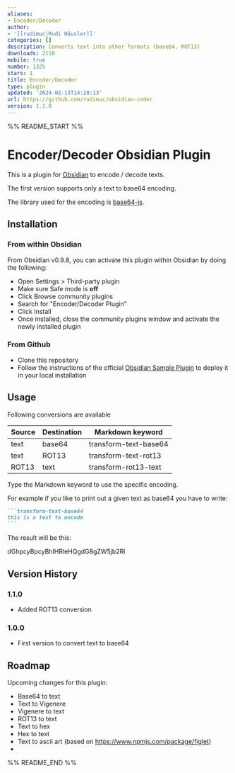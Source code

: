 ```yaml
---
aliases:
- Encoder/Decoder
author:
- '[[rudimuc|Rudi Häusler]]'
categories: []
description: Converts text into other formats (base64, ROT13)
downloads: 2118
mobile: true
number: 1325
stars: 1
title: Encoder/Decoder
type: plugin
updated: '2024-02-13T14:28:13'
url: https://github.com/rudimuc/obsidian-coder
version: 1.1.0
---
```


%% README_START %%

# Encoder/Decoder Obsidian Plugin

This is a plugin for [Obsidian](https://obsidian.md) to encode / decode texts.

The first version supports only a text to base64 encoding.

The library used for the encoding is [base64-js](https://github.com/beatgammit/base64-js).


## Installation
### From within Obsidian
From Obsidian v0.9.8, you can activate this plugin within Obsidian by doing the following:
- Open Settings > Third-party plugin
- Make sure Safe mode is **off**
- Click Browse community plugins
- Search for "Encoder/Decoder Plugin"
- Click Install
- Once installed, close the community plugins window and activate the newly installed plugin

### From Github
- Clone this repository
- Follow the instructions of the official [Obsidian Sample Plugin](https://github.com/obsidianmd/obsidian-sample-plugin) to deploy it in your local installation

## Usage

Following conversions are available

| Source    | Destination   | Markdown keyword       |
|-----------|---------------|------------------------|
| text      | base64        | transform-text-base64  |
| text      | ROT13         | transform-text-rot13   |
| ROT13     | text          | transform-rot13-text   |


Type the Markdown keyword to use the specific encoding.

For example if you like to print out a given text as base64 you have to write:

````markdown
```transform-text-base64
this is a text to encode
```
````

The result will be this:

dGhpcyBpcyBhIHRleHQgdG8gZW5jb2Rl

## Version History

### 1.1.0
- Added ROT13 conversion

### 1.0.0
- First version to convert text to base64


## Roadmap

Upcoming changes for this plugin:

- Base64 to text
- Text to Vigenere
- Vigenere to text
- ROT13 to text
- Text to hex
- Hex to text
- Text to ascii art (based on https://www.npmjs.com/package/figlet)
- 


%% README_END %%